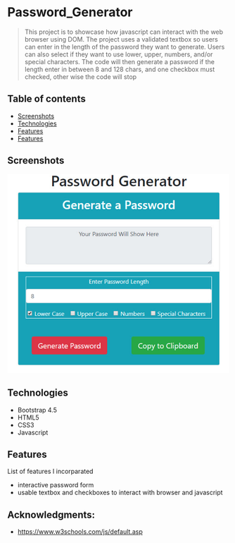 # Password_Generator

> This project is to showcase how javascript can interact with the web browser using DOM.
The project uses a validated textbox so users can enter in the length of the password they want to generate.
Users can also select if they want to use lower, upper, numbers, and/or special characters.
The code will then generate a password if the length enter in between 8 and 128 chars, and one checkbox must checked, other wise the code will stop

## Table of contents
* [Screenshots](#screenshots)
* [Technologies](#technologies)
* [Features](#features)
* [Features](#Acknowledgments)

## Screenshots
![Password Generator screenshot](Screenshots/Screenshot1.jpg)

## Technologies
* Bootstrap 4.5
* HTML5
* CSS3
* Javascript

## Features
List of features I incorparated
* interactive password form
* usable textbox and checkboxes to interact with browser and javascript


## Acknowledgments:
* https://www.w3schools.com/js/default.asp
